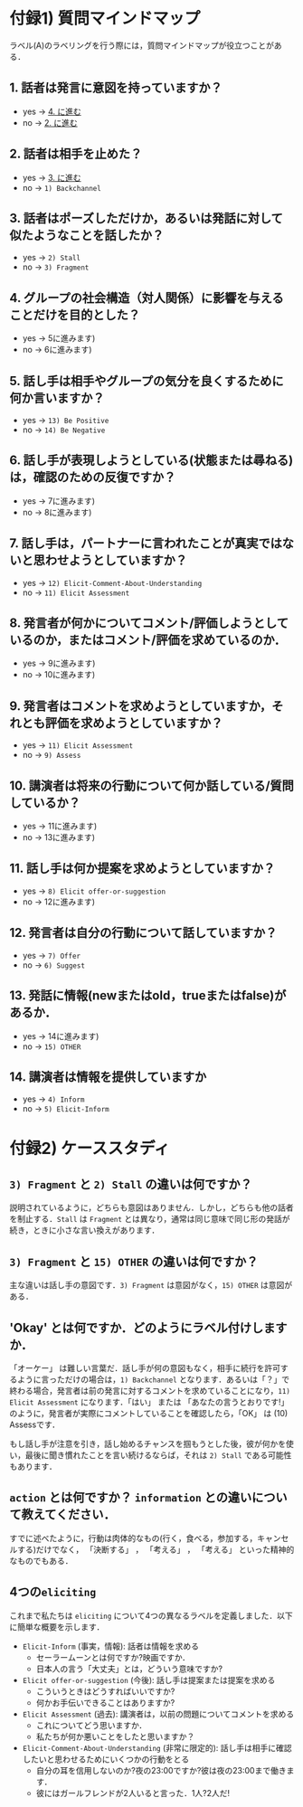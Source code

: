 
# 付録1) 質問マインドマップ
ラベル(A)のラベリングを行う際には，質問マインドマップが役立つことがある．

## 1. 話者は発言に**意図を持って**いますか？
- yes -> [4. に進む]()
- no  ->  [2. に進む](#2-話者は相手を止めた)

## 2. 話者は**相手を止めた**？
- yes -> [3. に進む](#3-話し手は立ち止まって，何か似たようなことを話しますか)
- no  -> `1) Backchannel`

## 3. 話者は**ポーズしただけ**か，あるいは発話に対して**似たようなことを話した**か？
- yes -> `2) Stall`
- no  -> `3) Fragment`

## 4. グループの**社会構造（対人関係）に影響を与える**ことだけを目的とした？
- yes -> 5に進みます)
- no  -> 6に進みます)

## 5. 話し手は相手やグループの気分を良くするために何か言いますか？
- yes -> `13) Be Positive`
- no  -> `14) Be Negative`

## 6. 話し手が表現しようとしている(状態または尋ねる)は，確認のための反復ですか？
- yes -> 7に進みます)
- no  -> 8に進みます)

## 7. 話し手は，パートナーに言われたことが真実ではないと思わせようとしていますか？
- yes -> `12) Elicit-Comment-About-Understanding`
- no  -> `11) Elicit Assessment`

## 8. 発言者が何かについてコメント/評価しようとしているのか，またはコメント/評価を求めているのか．
- yes -> 9に進みます)
- no  -> 10に進みます)

## 9. 発言者はコメントを求めようとしていますか，それとも評価を求めようとしていますか？
- yes -> `11) Elicit Assessment`
- no  -> `9) Assess`

## 10. 講演者は将来の行動について何か話している/質問しているか？
- yes -> 11に進みます)
- no  -> 13に進みます)

## 11. 話し手は何か提案を求めようとしていますか？
- yes -> `8) Elicit offer-or-suggestion`
- no  -> 12に進みます)

## 12. 発言者は自分の行動について話していますか？
- yes -> `7) Offer`
- no  -> `6) Suggest`

## 13. 発話に情報(newまたはold，trueまたはfalse)があるか．
- yes -> 14に進みます)
- no  -> `15) OTHER`

## 14. 講演者は情報を提供していますか
- yes -> `4) Inform`
- no  -> `5) Elicit-Inform`


# 付録2) ケーススタディ

## `3) Fragment` と `2) Stall` の違いは何ですか？
説明されているように，どちらも意図はありません．しかし，どちらも他の話者を制止する．`Stall` は `Fragment` とは異なり，通常は同じ意味で同じ形の発話が続き，ときに小さな言い換えがあります． 

## `3) Fragment` と `15) OTHER` の違いは何ですか？ 
主な違いは話し手の意図です．`3) Fragment` は意図がなく，`15) OTHER` は意図がある． 

## 'Okay' とは何ですか．どのようにラベル付けしますか．
「オーケー」 は難しい言葉だ．話し手が何の意図もなく，相手に続行を許可するように言っただけの場合は，`1) Backchannel` となります．あるいは「？」で終わる場合，発言者は前の発言に対するコメントを求めていることになり，`11) Elicit Assessment` になります．「はい」 または 「あなたの言うとおりです!」のように，発言者が実際にコメントしていることを確認したら，「OK」 は (10) Assessです． 

もし話し手が注意を引き，話し始めるチャンスを掴もうとした後，彼が何かを使い，最後に聞き慣れたことを言い続けるならば，それは `2) Stall` である可能性もあります．

## `action` とは何ですか？ `information` との違いについて教えてください．
すでに述べたように，行動は肉体的なもの(行く，食べる，参加する，キャンセルする)だけでなく， 「決断する」 ， 「考える」 ， 「考える」 といった精神的なものでもある． 

## 4つの`eliciting`

これまで私たちは `eliciting` について4つの異なるラベルを定義しました．以下に簡単な概要を示します．

- `Elicit-Inform` (事実，情報):  話者は情報を求める
    - セーラームーンとは何ですか?映画ですか．
    - 日本人の言う「大丈夫」とは，どういう意味ですか?
- `Elicit offer-or-suggestion` (今後): 話し手は提案または提案を求める
    - こういうときはどうすればいいですか?
    - 何かお手伝いできることはありますか?
- `Elicit Assessment` (過去): 講演者は，以前の問題についてコメントを求める
    - これについてどう思いますか．
    - 私たちが何か悪いことをしたと思いますか？
- `Elicit-Comment-About-Understanding` (非常に限定的): 話し手は相手に確認したいと思わせるためにいくつかの行動をとる
    - 自分の耳を信用しないのか?夜の23:00ですか?彼は夜の23:00まで働きます．
    - 彼にはガールフレンドが2人いると言った．1人?2人だ!